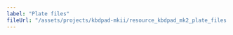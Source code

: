 ```yaml
---
label: "Plate files"
fileUrl: "/assets/projects/kbdpad-mkii/resource_kbdpad_mk2_plate_files.zip"
---
```

